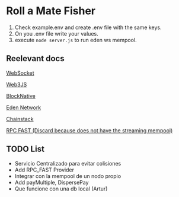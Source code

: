 # Roll a Mate Fisher

1. Check example.env and create .env file with the same keys.
2. On you .env file write your values.
3. execute `node server.js` to run eden ws mempool.

## Reelevant docs

[WebSocket](https://github.com/websockets/ws)

[Web3JS](https://web3js.readthedocs.io/en/v1.10.0/getting-started.html)

[BlockNative](https://docs.blocknative.com/)

[Eden Network](https://docs.edennetwork.io/eden-mempool-streaming-service/overview/)

[Chainstack](https://docs.chainstack.com/reference/ethereum-getting-started)

[RPC FAST (Discard because does not have the streaming mempool)](https://docs.rpcfast.com/rpc-fast-api/introduction)

## TODO List

* Servicio Centralizado para evitar colisiones
* Add RPC_FAST Provider
* Integrar con la mempool de un nodo propio
* Add payMultiple, DispersePay
* Que funcione con una db local (Artur)
  